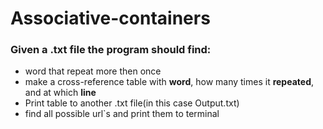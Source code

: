 # Associative-containers
### Given a .txt file the program should find: ###
- word that repeat more then once
- make a cross-reference table with **word**,  how many times it **repeated**, and at which **line**
- Print table to another .txt file(in this case Output.txt)
- find all possible url`s and print them to terminal

